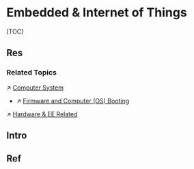 # Embedded & Internet of Things

[TOC]



## Res
### Related Topics
↗ [Computer System](../🔑%20CS%20Core/🧬%20Computer%20System/Computer%20System.md)
- ↗ [Firmware and Computer (OS) Booting](../🔑%20CS%20Core/🧬%20Computer%20System/Firmware%20and%20Computer%20(OS)%20Booting/Firmware%20and%20Computer%20(OS)%20Booting.md)

↗ [Hardware & EE Related](../🔑%20CS%20Core/Hardware%20&%20EE%20Related/Hardware%20&%20EE%20Related.md)




## Intro



## Ref
